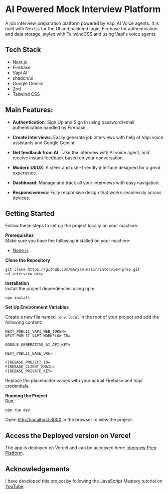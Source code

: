# AI Powered Mock Interview Platform

A job interview preparation platform powered by Vapi AI Voice agents. It is built with Next.js for the UI and backend logic, Firebase for authentication and data storage, styled with TailwindCSS and using Vapi's voice agents.

## Tech Stack

- Next.js
- Firebase
- Vapi AI
- shadcn/ui
- Google Gemini
- Zod
- Tailwind CSS

## Main Features:

- **Authentication**: Sign Up and Sign In using password/email authentication handled by Firebase.

- **Create Interviews**: Easily generate job interviews with help of Vapi voice assistants and Google Gemini.

- **Get feedback from AI**: Take the interview with AI voice agent, and receive instant feedback based on your conversation.

- **Modern UI/UX**: A sleek and user-friendly interface designed for a great experience.

- **Dashboard**: Manage and track all your interviews with easy navigation.

- **Responsiveness**: Fully responsive design that works seamlessly across devices.

## Getting Started

Follow these steps to set up the project locally on your machine.

**Prerequisites**<br />
Make sure you have the following installed on your machine:

- [Node.js](https://nodejs.org/en)

**Clone the Repository**

```
git clone https://github.com/maryam-nasir/interview-prep.git
cd interview-prep
```

**Installation**<br />
Install the project dependencies using npm:

```
npm install
```

**Set Up Environment Variables**

Create a new file named `.env.local` in the root of your project and add the following content:

```env
NEXT_PUBLIC_VAPI_WEB_TOKEN=
NEXT_PUBLIC_VAPI_WORKFLOW_ID=

GOOGLE_GENERATIVE_AI_API_KEY=

NEXT_PUBLIC_BASE_URL=

FIREBASE_PROJECT_ID=
FIREBASE_CLIENT_EMAIL=
FIREBASE_PRIVATE_KEY=
```

Replace the placeholder values with your actual Firebase and Vapi credentials.

**Running the Project**<br />
Run:

```
npm run dev
```

Open [http://localhost:3000](http://localhost:3000) in the browser to view the project.

## Access the Deployed version on Vercel

The app is deployed on Vercel and can be accessed here: [Interview Prep Platform](https://interview-prep-eight-ashen.vercel.app/).

## Acknowledgements

I have developed this project by following the JavaScript Mastery tutorial on [YouTube](https://www.youtube.com/watch?v=8GK8R77Bd7g).